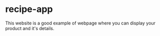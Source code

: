 # recipe-app
This website is a good example of webpage where 
you can display your product and it's details.

